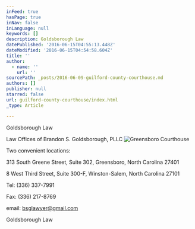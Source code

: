 ```yaml
---
inFeed: true
hasPage: true
inNav: false
inLanguage: null
keywords: []
description: Goldsborough Law
datePublished: '2016-06-15T04:55:13.448Z'
dateModified: '2016-06-15T04:54:58.604Z'
title: ''
author:
  - name: ''
    url: ''
sourcePath: _posts/2016-06-09-guilford-county-courthouse.md
authors: []
publisher: null
starred: false
url: guilford-county-courthouse/index.html
_type: Article

---
```

Goldsborough Law

Law Offices of Brandon S. Goldsborough, PLLC
![Greensboro Courthouse](https://the-grid-user-content.s3-us-west-2.amazonaws.com/9fab8bc4-694c-42fb-b52e-e0ea2226eacf.jpg)

Two convenient locations:

313 South Greene Street, Suite 302, Greensboro, North Carolina 27401

8 West Third Street, Suite 300-F, Winston-Salem, North Carolina 27101

Tel: (336) 337-7991

Fax: (336) 217-8769

email: bsglawyer@gmail.com

Goldsborough Law